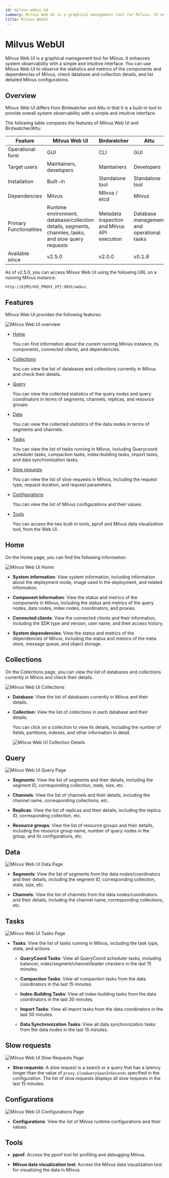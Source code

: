 ```yaml
---
id: milvus-webui.md
summary: Milvus Web UI is a graphical management tool for Milvus. It enhances system observability with a simple and intuitive interface. You can 
title: Milvus WebUI
---
```


# Milvus WebUI

Milvus Web UI is a graphical management tool for Milvus. It enhances system observability with a simple and intuitive interface. You can use Milvus Web UI to observe the statistics and metrics of the components and dependencies of Milvus, check database and collection details, and list detailed Milvus configurations.

## Overview

Milvus Web UI differs from Birdwatcher and Attu in that it is a built-in tool to provide overall system observability with a simple and intuitive interface.

The following table compares the features of Milvus Web UI and Birdwatcher/Attu:

| Feature | Milvus Web UI | Birdwatcher | Attu |
| --- | --- | --- | --- |
| Operational form | GUI | CLI | GUI |
| Target users | Maintainers, developers | Maintainers | Developers |
| Installation | Built-in | Standalone tool | Standalone tool |
| Dependencies | Milvus | Milvus / etcd | Milvus |
| Primary Functionalities | Runtime environment, database/collection details, segments, channles, tasks, and slow query requests | Metadata inspection and Milvus API execution | Database management and operational tasks |
| Available since | v2.5.0 | v2.0.0 | v0.1.8 |

As of v2.5.0, you can access Milvus Web UI using the following URL on a running Milvus instance:

```
http://${MILVUS_PROXY_IP}:9091/webui
```


## Features

Milvus Web UI provides the following features:

![Milvus Web UI overview](../../../../assets/milvus-webui-overview.png)

- [Home](#Home)

    You can find information about the current running Milvus instance, its components, connected clients, and dependencies.

- [Collections](#Collections)

    You can view the list of databases and collections currently in Milvus and check their details.

- [Query](#Query)

    You can view the collected statistics of the query nodes and query coordinators in terms of segments, channels, replicas, and resource groups.

- [Data](#Data)

    You can view the collected statistics of the data nodes in terms of segments and channels.

- [Tasks](#Tasks)

    You can view the list of tasks running in Milvus, including Querycoord scheduler tasks, compaction tasks, index-building tasks, import tasks, and data synchronization tasks.

- [Slow requests](#Slow-requests)

    You can view the list of slow requests in Milvus, including the request type, request duration, and request parameters.

- [Configurations](#Configurations)

    You can view the list of Milvus configurations and their values.

- [Tools](#Tools)

    You can access the two built-in tools, pprof and Milvus data visualzation tool, from the Web UI.

## Home

On the Home page, you can find the following information:

![Milvus Web UI Home](../../../../assets/webui-home.png)

- **System information**: View system information, including information about the deployment mode, image used in the deployment, and related information.

- **Component Information**: View the status and metrics of the components in Milvus, including the status and metrics of the query nodes, data nodes, index nodes, coordinators, and proxies.

- **Connected clients**: View the connected clients and their information, including the SDK type and version, user name, and their access history.

- **System dependencies**: View the status and metrics of the dependencies of Milvus, including the status and metrics of the meta store, message queue, and object storage.

## Collections

On the Collections page, you can view the list of databases and collections currently in Milvus and check their details.

![Milvus Web UI Collections](../../../../assets/webui-collections.png)

- **Database**: View the list of databases currently in Milvus and their details.

- **Collection**: View the list of collections in each database and their details.

    You can click on a collection to view its details, including the number of fields, partitions, indexes, and other information in detail.   

    ![Milvus Web UI Collection Details](../../../../assets/webui-collection-details.png)

## Query

![Milvus Web UI Query Page](../../../../assets/webui-query.png)

- **Segments**: View the list of segments and their details, including the segment ID, corresponding collection, state, size, etc.

- **Channels**: View the list of channels and their details, including the channel name, corresponding collections, etc.

- **Replicas**: View the list of replicas and their details, including the replica ID, corresponding collection, etc.

- **Resource groups**: View the list of resource groups and their details, including the resource group name, number of query nodes in the group, and its configurations, etc.

## Data

![Milvus Web UI Data Page](../../../../assets/webui-data.png)

- **Segments**: View the list of segments from the data nodes/coordinators and their details, including the segment ID, corresponding collection, state, size, etc.

- **Channels**: View the list of channels from the data nodes/coordinators and their details, including the channel name, corresponding collections, etc.

## Tasks

![Milvus Web UI Tasks Page](../../../../assets/webui-tasks.png)

- **Tasks**: View the list of tasks running in Milvus, including the task type, state, and actions.

    - **QueryCoord Tasks**: View all QueryCoord scheduler tasks, including balancer, index/segment/channel/leader checkers in the last 15 minutes.

    - **Compaction Tasks**: View all compaction tasks from the data coordinators in the last 15 minutes.

    - **Index-Building Tasks**: View all index-building tasks from the data coordinators in the last 30 minutes.

    - **Import Tasks**: View all import tasks from the data coordinators in the last 30 minutes.

    - **Data Synchronization Tasks**: View all data synchronization tasks from the data nodes in the last 15 minutes.

## Slow requests

![Milvus Web UI Slow Requests Page](../../../../assets/webui-slow-requests.png)

- **Slow requests**: A slow request is a search or a query that has a latency longer than the value of `proxy.slowQuerySpanInSeconds` specified in the configuration. The list of slow requests displays all slow requests in the last 15 minutes.

## Configurations

![Milvus Web UI Configurations Page](../../../../assets/webui-configurations.png)

- **Configurations**: View the list of Milvus runtime configurations and their values.

## Tools

- **pprof**: Access the pprof tool for profiling and debugging Milvus.

- **Milvus data visualization tool**: Access the Milvus data visualization tool for visualizing the data in Milvus.
